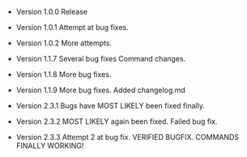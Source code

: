 * Version 1.0.0
Release

* Version 1.0.1
Attempt at bug fixes.

* Version 1.0.2
More attempts.

* Version 1.1.7
Several bug fixes
Command changes.

* Version 1.1.8
More bug fixes.

* Version 1.1.9
More bug fixes.
Added changelog.md

* Version 2.3.1
Bugs have MOST LIKELY been fixed finally.

* Version 2.3.2
MOST LIKELY again been fixed.
Failed bug fix.

* Version 2.3.3
Attempt 2 at bug fix.
VERIFIED BUGFIX. COMMANDS FINALLY WORKING!